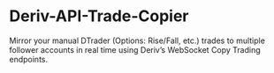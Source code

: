 # Deriv-API-Trade-Copier
Mirror your manual DTrader (Options: Rise/Fall, etc.) trades to multiple follower accounts in real time using Deriv’s WebSocket Copy Trading endpoints.
